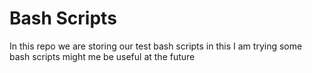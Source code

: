 # Bash Scripts 

In this repo we are storing our test bash scripts in this I am trying some bash scripts might me be useful at the future 

